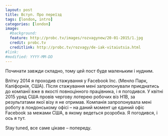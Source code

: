 ```yaml
---
layout: post
title: Вступ. Про переїзд
tags: [london, intro]
categories: [london]
image:
  #background:
  feature: http://probc.tv/images/rozvagynew/20-01-2015/1.jpg
  credit: probc.tv
  creditlink: http://probc.tv/rozvagy/de-iak-vitaiutsia.html
#link: 
#modified: YYYY-MM-DD
---
```


Починати завжди складно, тому цей пост буде маленьким і нудним.

Влітку 2014 я проходив стажування у Facebook Inc. (Менло Парк, Каліфорнія, США). Після стажування
мені запропонували приєднатись до компанії вже в якості повноцінного працівника, і я погодився. У квітні
2015 уряд США провів чергову лотерею робочих віз H1B, за результатами якої візу я не отримав. Компанія
запропонувала мені роботу в лондонському офісі – на даний момент це єдиний офіс Facebook за межами США,
в якому ведеться розробка. Я погодився, і ось я тут.

Stay tuned, все саме цікаве – попереду.
